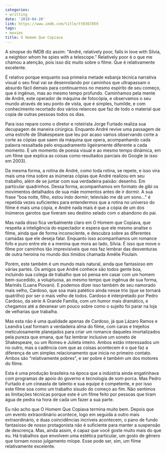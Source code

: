 ```yaml
---
categories:
- writting
date: '2019-04-20'
link: https://www.imdb.com/title/tt0367859
tags:
- movies
title: O Homem Que Copiava
---
```


A sinopse do IMDB diz assim: "André, relatively poor, falls in love with Silvia, a neighbor whom he spies with a telescope." Relatively poor é o que me chamou a atenção, pois isso diz muito sobre o filme. Que é relativamente excelente.

É relativo porque enquanto sua primeira metade esbanja técnica narrativa visual o seu final vai se desenrolando por caminhos que ultrapassam o absurdo fácil demais para continuarmos no mesmo espírito de seu começo, que é ingênuo, mas ao mesmo tempo profundo. Caminhamos pela mente de André, este operador de máquina de fotocópia, e observamos o seu mundo através de seu ponto de vista, que é simples, humilde, e com conhecimento recortado dos vários relances que faz de todo o material que copia de outras pessoas todos os dias.

Para isso repare como o diretor e roteirista Jorge Furtado realiza sua decupagem de maneira cirúrgica. Enquanto André revive uma passagem de uma estrofe de Shakespeare que leu por acaso vamos observando corte a corte as cópias que saem da máquina que opera, acompanhando cada palavra ressaltada pelo enquadramento ligeiramente diferente a cada momento. E um momento de poesia visual e ao mesmo tempo dinâmica, em um filme que explica as coisas como resultados parciais do Google (e isso em 2003).

Da mesma forma, a rotina de André, como toda rotina, se repete, e isso vira mais uma rima sobre as inúmeras cópias que André realizou em seu trabalho, além de se juntar com sua verdadeira paixão: desenho. Em particular quadrinhos. Dessa forma, acompanhamos em formato de gibi os movimentos detalhados de sua mãe momentos antes de ir dormir. A sua frase "boa noite, filho, estou indo dormir; televisão me dá um sono..." é repetida vezes suficientes para entendermos que a rotina no universo do filme é mais uma cópia, e André nada mais é que a cópia de um dos inúmeros garotos que tiveram seu destino selado com o abandono do pai.

Mas nada disso fica verbalmente claro em O Homem que Copiava, que respeita a inteligência do espectador e espera que ele mesmo analise o filme, ainda que de forma inconsciente, e descubra sobre as diferentes camadas que ele deseja falar. Enquanto isso acompanhamos um romance fofo e puro entre ele e a menina que mora ao lado, Sílvia. É isso que move o filme por caminhos tão imprevisíveis que nos faz lembrar das desventuras de outra heroína no mundo dos tímidos chamada Amélie Poulain.

Porém, este também é um mundo mais natural, ainda que fantasioso em várias partes. Os amigos que André conhece são todos gente boa, incluindo sua colega de trabalho que só pensa em casar com um homem bem-sucedido, a voluptuosa, ao mesmo tempo que ingênua de sua forma, Marinês (Luana Piovani). E podemos dizer isso também de seu namorado mais velho, Cardoso, que soa mais patético ainda nesse trio (que se tornará quatrilho) por ser o mais velho de todos. Cardoso é interpretado por Pedro Cardoso, da série A Grande Família, com um humor mais dramático, e chegamos até a devanear um pouco sobre como o sujeito foi parar na loja de velharias que trabalha.

Mas esta não é uma qualidade apenas de Cardoso, já que Lázaro Ramos e Leandra Leal formam a verdadeira alma do filme, com caras e trejeitos meticulosamente planejados para criar um romance daqueles imortalizados pela pureza que emana, que faz lembrar inclusive um soneto de Shakespeare, ou um Romeu e Julieta inteiro. Ambos estão interessados um no outro, mas a cadência com que as coisas acontecem é o que faz a diferença de um simples relacionamento que inicia no primeiro contato. Ambos são "relativamente pobres", e ser pobre é também um dos motores do filme.

Esta é uma produção brasileira na época que a indústria ainda engatinhava com programas de apoio do governo e tecnologia de som porca. Mas Pedro Furtado é um cineasta de talento e sua equipe é competente, e por isso este filme soa como um trabalho sisudo do começo ao fim. Não sentimos as limitações técnicas porque este é um filme feito por pessoas que tiram água de pedra na hora de cada um fazer a sua parte.

Eu não acho que O Homem Que Copiava termina muito bem. Depois que um evento extraordinário acontece, logo em seguida a outro mais extraordinário, e duas coincidências incríveis acontecem, o pano de fundo fantasioso de nosso protagonista não é suficiente para manter a suspensão de descrença. Mas, ainda assim, é capaz que você goste muito mais do que eu. Há trabalhos que envolvem uma estética particular, um gosto de gênero que tornam nosso julgamento míope. Esse pode ser, sim, um filme relativamente excelente.